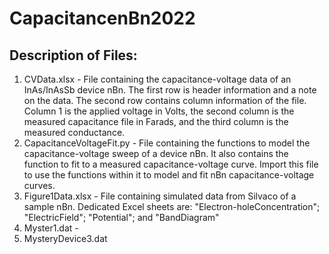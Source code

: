# CapacitancenBn2022
## Description of Files:
1. CVData.xlsx - File containing the capacitance-voltage data of an InAs/InAsSb device nBn. The first row is header information and a note on the data. The second row contains column information of the file. Column 1 is the applied voltage in Volts, the second column is the measured capacitance file in Farads, and the third column is the measured conductance.
2. CapacitanceVoltageFit.py - File containing the functions to model the capacitance-voltage sweep of a device nBn. It also contains the function to fit to a measured capacitance-voltage curve. Import this file to use the functions within it to model and fit nBn capacitance-voltage curves.
3. Figure1Data.xlsx - File containing simulated data from Silvaco of a sample nBn. Dedicated Excel sheets are: "Electron-holeConcentration"; "ElectricField"; "Potential"; and "BandDiagram"
4. Myster1.dat - 
5. MysteryDevice3.dat
